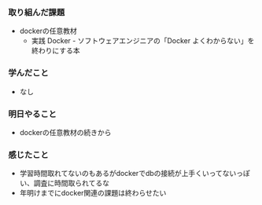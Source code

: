 ### 取り組んだ課題
- dockerの任意教材
    - 実践 Docker - ソフトウェアエンジニアの「Docker よくわからない」を終わりにする本   

### 学んだこと
- なし

### 明日やること
- dockerの任意教材の続きから

### 感じたこと
- 学習時間取れてないのもあるがdockerでdbの接続が上手くいってないっぽい、調査に時間取られてるな
- 年明けまでにdocker関連の課題は終わらせたい